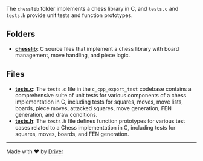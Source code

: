 <!--------------------------------------------------------------------------------->
<!-- IMPORTANT: This file is auto-generated by Driver (https://driver.ai). -------->
<!-- Manual edits may be overwritten on future commits. --------------------------->
<!--------------------------------------------------------------------------------->

The `chesslib` folder implements a chess library in C, and `tests.c` and `tests.h` provide unit tests and function prototypes.

## Folders
- **[chesslib](chesslib/README.md)**: C source files that implement a chess library with board management, move handling, and piece logic.

## Files
- **[tests.c](tests.c.md)**: The `tests.c` file in the `c_cpp_export_test` codebase contains a comprehensive suite of unit tests for various components of a chess implementation in C, including tests for squares, moves, move lists, boards, piece moves, attacked squares, move generation, FEN generation, and draw conditions.
- **[tests.h](tests.h.md)**: The `tests.h` file defines function prototypes for various test cases related to a Chess implementation in C, including tests for squares, moves, boards, and FEN generation.

---
Made with ❤️ by [Driver](https://www.driver.ai/)